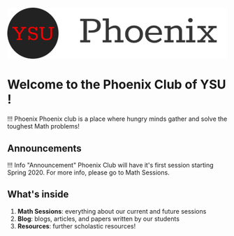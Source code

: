 ![logo](img/logo.png)
# Welcome to the Phoenix Club of YSU !


!!! Phoenix
    Phoenix club is a place where hungry minds gather and solve the toughest Math problems!

## Announcements

!!! Info "Announcement"
    Phoenix Club will have it's first session starting Spring 2020. For more info, please go to Math Sessions.

## What's inside
1. **Math Sessions**: everything about our current and future sessions
2. **Blog**: blogs, articles, and papers written by our students
3. **Resources**: further scholastic resources!
